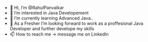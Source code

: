 - 👋 Hi, I’m @RahulPanvalkar
- 👀 I’m interested in Java Developement
- 🌱 I’m currently learning Advanced Java..
- 💞️ As a Fresher I’m looking forward to work as a proffesional Java Developer and further develope my skills
- 📫 How to reach me -> message me on LinkedIn

<!---
RahulPanvalkar/RahulPanvalkar is a ✨ special ✨ repository because its `README.md` (this file) appears on your GitHub profile.
You can click the Preview link to take a look at your changes.
--->
